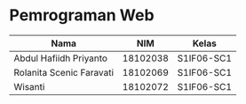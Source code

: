 # Pemrograman Web
|Nama|NIM|Kelas|
|--|--|--|
|Abdul Hafiidh Priyanto|18102038|S1IF06-SC1|
|Rolanita Scenic Faravati|18102069|S1IF06-SC1|
|Wisanti|18102072|S1IF06-SC1||
